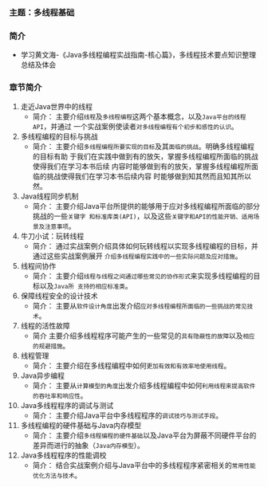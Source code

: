 ### 主题：多线程基础

### 简介
   + 学习黄文海-《Java多线程编程实战指南-核心篇》，多线程技术要点知识整理总结及体会

### 章节简介
   1. 走近Java世界中的线程
        - 简介：
        主要介绍`线程`及`多线程编程`这两个基本概念，以及`Java平台的线程API`，并通过
        一个实战案例使读者`对多线程编程有个初步和感性的认识`。
   2. 多线程编程的目标与挑战
        - 简介：
        主要介绍`多线程编程所要实现的目标`及其`面临的挑战`。明确多线程编程的目标有助
        于我们在实践中做到有的放矢，掌握多线程编程所面临的挑战使得我们在学习本书后续
        内容时能够做到有的放矢，掌握多线程编程所面临的挑战使得我们在学习本书后续内容
        时能够做到知其然而且知其所以然。
   3. Java线程同步机制
        - 简介：
        主要介绍Java平台所提供的能够用于应对多线程编程所面临的部分挑战的一些`关键字
        和标准库类(API)`，以及这些`关键字和API的性能开销、适用场景及注意事项`。
   4. 牛刀小试：玩转线程
        - 简介：
        通过实战案例介绍具体如何玩转线程以实现多线程编程的目标，并通过这些实战案例展开
        `介绍多线程编程实践中的一些实际问题及应对措施`。
   5. 线程间协作
        - 简介：
        主要介绍`线程与线程之间通过哪些常见的协作形式`来实现多线程编程的目标以及`Java所
        支持的相应标准类`。
   6. 保障线程安全的设计技术
        - 简介：
        主要从`软件设计角度`出发介绍`应对多线程编程所面临的一些挑战的常见技术`。
   7. 线程的活性故障
        - 简介
        主要介绍多线程程序可能产生的一些常见的`具有隐蔽性的故障`以及`相应的规避措施`。
   8. 线程管理
        - 简介：
        主要介绍在多线程编程中如何`更加有效和有效率地使用线程`。
   9. Java异步编程
        - 简介：
        主要从`计算模型的角度`出发介绍多线程编程中如何`利用线程来提高软件的吞吐率和响应性`。
   10. Java多线程程序的调试与测试
        - 简介：
        主要介绍Java平台中多线程程序的`调试技巧与测试手段`。
   11. 多线程编程的硬件基础与Java内存模型
        - 简介：
        主要介绍`多线程编程的硬件基础`以及Java平台为屏蔽不同硬件平台的差异而进行的抽象（`Java内存模型`）。
   12. Java多线程程序的性能调校
        - 简介：
        结合实战案例介绍与Java平台中的多线程程序紧密相关的`常用性能优化方法与技术`。
